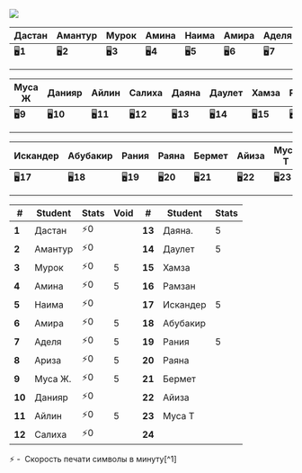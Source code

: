![](1-4/EMOJI)

| Дастан   | Амантур  | Мурок    | Амина    | Наима    | Амира    | Аделя    | Ариза    |
| -------- | -------- | -------- | -------- | -------- | -------- | -------- | -------- |
| 🖥️**1** | 🖥️**2** | 🖥️**3** | 🖥️**4** | 🖥️**5** | 🖥️**6** | 🖥️**7** | 🖥️**8** |
|          |          |          |          |          |          |          |          |
|          |          |          |          |          |          |          |          |

| Муса Ж   | Данияр    | Айлин     | Салиха    | Даяна     | Даулет    | Хамза     | Рамзан    |
| -------- | --------- | --------- | --------- | --------- | --------- | --------- | --------- |
| 🖥️**9** | 🖥️**10** | 🖥️**11** | 🖥️**12** | 🖥️**13** | 🖥️**14** | 🖥️**15** | 🖥️**16** |
|          |           |           |           |           |           |           |           |
|          |           |           |           |           |           |           |           |

| Искандер  | Абубакир  | Рания     | Раяна     | Бермет    | Айиза     | Муса Т    |
| --------- | --------- | --------- | --------- | --------- | --------- | --------- |
| 🖥️**17** | 🖥️**18** | 🖥️**19** | 🖥️**20** | 🖥️**21** | 🖥️**22** | 🖥️**23** |
|           |           |           |           |           |           |           |
|           |           |           |           |           |           |           |

| #      | Student | Stats | Void | #      | Student  | Stats |
| ------ | ------- | ----  | ---- | ------ | -------- | ----- |
| **1**  | Дастан  | ⚡$0$  |      | **13** | Даяна.   | 5     |
| **2**  | Амантур | ⚡$0$  |      | **14** | Даулет   | 5     |
| **3**  | Мурок   | ⚡$0$  | 5    | **15** | Хамза    |       |
| **4**  | Амина   | ⚡$0$  | 5    | **16** | Рамзан   |       |
| **5**  | Наима   | ⚡$0$  |      | **17** | Искандер | 5     |
| **6**  | Амира   | ⚡$0$  | 5    | **18** | Абубакир |       |
| **7**  | Аделя   | ⚡$0$  | 5    | **19** | Рания    | 5     |
| **8**  | Ариза   | ⚡$0$  | 5    | **20** | Раяна    |       |
| **9**  | Муса Ж. | ⚡$0$  | 5    | **21** | Бермет   |       |
| **10** | Данияр  | ⚡$0$  |      | **22** | Айиза    |       |
| **11** | Айлин   | ⚡$0$  | 5    | **23** | Муса Т   |       |
| **12** | Салиха  | ⚡$0$  |      | **24** |          |       |

⚡ -  Скорость печати символы в минуту[^1] 